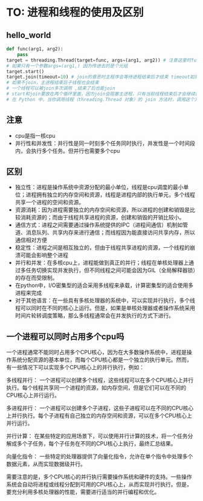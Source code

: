 # TO: 进程和线程的使用及区别
## hello_world
```py
def func(arg1, arg2):
    pass
target = threading.Thread(target=func, args=(arg1, arg2)) # 注意这里时func 不能写为func() 这样虽然也能运行，但是下面的语句就不会运行了 
# 如果只有一个参数args=(arg1,) 因为传进去的是个元组
target.start()
target.join(timeout=10) # join的意思时主程序会等待进程结束后才结束 timeout如果有值，主进程会等待10s， 10s后会继续执行，如果没有其他代码，会等这个线程结束
# 如果不join，主进程结束后子线程也会结束
# 一个线程可以被join多次调用 ,结束了后也能join
# start和join要放在两个循环里面，因为join会阻塞主进程，只有当前线程结束后才会继续运行
# 在 Python 中，当你调用线程（threading.Thread 对象）的 join 方法时，调用这个方法的线程将会被阻塞，直到被 join 的线程终止。这允许程序等待线程完成其任务，确保线程有序和安全地退出。重要的是要理解 join 方法仅阻塞调用它的线程，而不会影响其他线程的执行。
```

## 注意
- cpu是指一核cpu
- 并行性和并发性：并行性是同一时刻多个任务同时执行，并发性是一个时间段内，会执行多个任务。但并行也需要多个cpu
## 区别
- 独立性：进程是操作系统中资源分配的最小单位，线程是cpu调度的最小单位；进程拥有独立的内存空间和资源，线程是进程内部的执行单元，多个线程共享一个进程的空间和资源。
- 资源消耗：因为进程需要独立的内存空间和资源，所以进程的创建和销毁是比较消耗资源的；而由于线程共享进程的资源，创建和销毁的开销比较小。
- 通信方式：进程之间需要通过操作系统提供的IPC（进程间通信）机制如管道、消息队列、共享内存来进行通信；而线程因为能直接访问共享内存，所以通信相对方便
- 稳定性：进程之间是相互独立的，但由于线程共享进程的资源，一个线程的崩溃可能会影响整个进程
- 并行和并发：在多核cpu上，进程能做到真正的并行；线程在单核处理器上通过多任务切换实现并发执行，但不同线程之间可能会因为GIL（全局解释器锁）的存在而受限制。
- 在python中，I/O密集型的适合采用多线程来承载，计算密集型的适合使用多进程来完成
- 对于其他语言：在一些具有多核处理器的系统中，可以实现并行执行，多个线程可以同时在不同的核心上运行。但是，如果是单核处理器或者操作系统采用时间片轮转调度策略，那么多线程通常会在并发执行的方式下进行。

## 一个进程可以同时占用多个cpu吗
一个进程通常不能同时占用多个CPU核心，因为在大多数操作系统中，进程是操作系统分配资源的基本单位，而每个CPU核心都是一个独立的执行单元。然而，有一些情况下可以实现多个CPU核心上的并行执行，例如：

多线程并行： 一个进程可以创建多个线程，这些线程可以在多个CPU核心上并行执行。每个线程共享同一个进程的资源，如内存空间，但是它们可以在不同的CPU核心上并行运行。

多进程并行： 一个进程可以创建多个子进程，这些子进程可以在不同的CPU核心上并行执行。每个子进程有自己独立的内存空间和资源，可以在多个CPU核心上并行运行。

并行计算： 在某些特定的应用场景下，可以使用并行计算的技术，将一个任务分解成多个子任务，每个子任务在不同的CPU核心上执行，最终汇总结果。

向量化指令： 一些特定的处理器提供了向量化指令，允许在单个指令中处理多个数据元素，从而实现数据级并行。

需要注意的是，多个CPU核心的并行执行需要操作系统和硬件的支持。一些操作系统会自动将进程或线程分配到可用的CPU核心上，从而实现并行执行。但是，要充分利用多核处理器的性能，需要进行适当的并行编程和优化。

